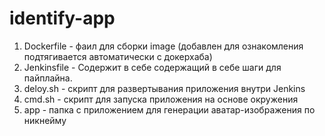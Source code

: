 # identify-app
1) Dockerfile - фаил для сборки image (добавлен для ознакомления подтягивается автоматически с докерхаба)
2) Jenkinsfile - Содержит в себе содержащий в себе шаги для пайплайна.
3) deloy.sh - скрипт для развертывания приложения внутри Jenkins
4) cmd.sh - скрипт для запуска приложения на основе окружения
5) app - папка с приложением для генерации аватар-изображения по никнейму
